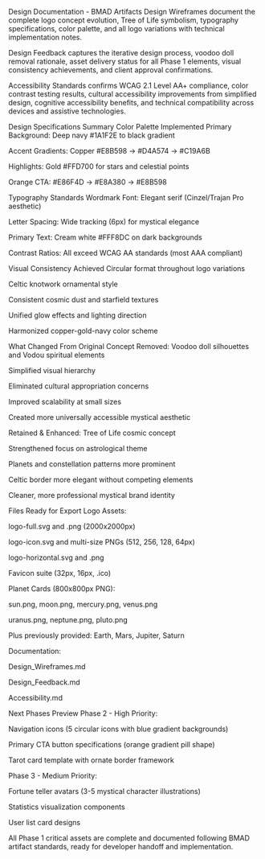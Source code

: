 Design Documentation - BMAD Artifacts
Design Wireframes document the complete logo concept evolution, Tree of Life symbolism, typography specifications, color palette, and all logo variations with technical implementation notes.

Design Feedback captures the iterative design process, voodoo doll removal rationale, asset delivery status for all Phase 1 elements, visual consistency achievements, and client approval confirmations.

Accessibility Standards confirms WCAG 2.1 Level AA+ compliance, color contrast testing results, cultural accessibility improvements from simplified design, cognitive accessibility benefits, and technical compatibility across devices and assistive technologies.

Design Specifications Summary
Color Palette Implemented
Primary Background: Deep navy #1A1F2E to black gradient

Accent Gradients: Copper #E8B598 → #D4A574 → #C19A6B

Highlights: Gold #FFD700 for stars and celestial points

Orange CTA: #E86F4D → #E8A380 → #E8B598

Typography Standards
Wordmark Font: Elegant serif (Cinzel/Trajan Pro aesthetic)

Letter Spacing: Wide tracking (6px) for mystical elegance

Primary Text: Cream white #FFF8DC on dark backgrounds

Contrast Ratios: All exceed WCAG AA standards (most AAA compliant)

Visual Consistency Achieved
Circular format throughout logo variations

Celtic knotwork ornamental style

Consistent cosmic dust and starfield textures

Unified glow effects and lighting direction

Harmonized copper-gold-navy color scheme

What Changed From Original Concept
Removed: Voodoo doll silhouettes and Vodou spiritual elements

Simplified visual hierarchy

Eliminated cultural appropriation concerns

Improved scalability at small sizes

Created more universally accessible mystical aesthetic

Retained & Enhanced: Tree of Life cosmic concept

Strengthened focus on astrological theme

Planets and constellation patterns more prominent

Celtic border more elegant without competing elements

Cleaner, more professional mystical brand identity

Files Ready for Export
Logo Assets:

logo-full.svg and .png (2000x2000px)

logo-icon.svg and multi-size PNGs (512, 256, 128, 64px)

logo-horizontal.svg and .png

Favicon suite (32px, 16px, .ico)

Planet Cards (800x800px PNG):

sun.png, moon.png, mercury.png, venus.png

uranus.png, neptune.png, pluto.png

Plus previously provided: Earth, Mars, Jupiter, Saturn

Documentation:

Design_Wireframes.md

Design_Feedback.md

Accessibility.md

Next Phases Preview
Phase 2 - High Priority:

Navigation icons (5 circular icons with blue gradient backgrounds)

Primary CTA button specifications (orange gradient pill shape)

Tarot card template with ornate border framework

Phase 3 - Medium Priority:

Fortune teller avatars (3-5 mystical character illustrations)

Statistics visualization components

User list card designs

All Phase 1 critical assets are complete and documented following BMAD artifact standards, ready for developer handoff and implementation.